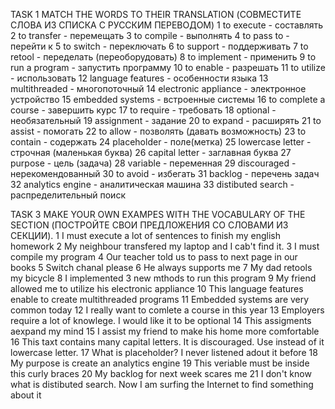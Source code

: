 TASK 1
MATCH THE WORDS TO THEIR TRANSLATION (СОВМЕСТИТЕ СЛОВА ИЗ СПИСКА С РУССКИМ ПЕРЕВОДОМ)
1 to execute - составлять  
2 to transfer - перемещать
3 to compile - выполнять
4 to pass to - перейти к
5 to switch - переключать
6 to support - поддерживать
7 to retool - переделать (переоборудовать)
8 to implement - применить
9 to run a program - запустить программу
10 to enable - разрешать
11 to utilize - использовать
12 language features - особенности языка
13 multithreaded - многопоточный
14 electronic appliance - электронное устройство
15 embedded systems - встроенные системы
16 to complete a course - завершить курс
17 to require - требовать
18 optional - необязательный
19 assignment - задание
20 to expand - расширять
21 to assist - помогать
22 to allow - позволять (давать возможность)
23 to contain - содержать
24 placeholder - поле(метка)
25 lowercase letter - строчная (маленькая буква)
26 capital letter - заглавная буква
27 purpose - цель (задача)
28 variable - переменная
29 discouraged - нерекомендованный
30 to avoid - избегать
31 backlog - перечень задач
32 analytics engine - аналитическая машина
33 distibuted search - распределительный поиск

TASK 3
MAKE YOUR OWN EXAMPES WITH THE VOCABULARY OF THE SECTION (ПОСТРОЙТЕ СВОИ ПРЕДЛОЖЕНИЯ СО СЛОВАМИ ИЗ СЕКЦИИ).
1 I must execute a lot of sentences to finish my english homework
2 My neighbour transfered my laptop and I cab't find it.
3 I must compile my program
4 Our teacher told us to pass to next page in our books
5 Switch chanal please
6 He always supports me
7 My dad retools my bicycle
8 I implemented 3 new mthods to run this program
9 My friend allowed me to utilize his electronic appliance
10 This language features enable to create multithreaded programs
11 Embedded systems are very common today
12 I really want to comlete a course in this year
13 Employers require a lot of knowlege. I would like it to be optional
14 This assigments aexpand my mind
15 I assist my friend to make his home more comfortable
16 This taxt contains many capital letters. It is discouraged. Use instead of it lowercase letter.
17 What is placeholder? I never listened adout it before
18 My purpose is create an analytics engine
19 This veriable must be inside this curly braces
20 My backlog for next week scares me
21 I don't know what is distibuted search. Now I am surfing the Internet to find something about it
